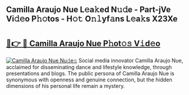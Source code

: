 ## Camilla Araujo Nue L𝚎a𝚔ed N𝚞𝚍e - Part-jVe Vi𝚍𝚎o P𝚑𝚘tos - H𝚘𝚝 O𝚗𝚕yf𝚊ns L𝚎a𝚔s X23Xe

# <h2><a href="http://kf6a3u1.oniu.top/?m=Camilla+Araujo+Nue">🔗👉 🔴 Camilla Araujo Nue P𝚑ot𝚘𝚜 V𝚒d𝚎o</a></h2>

[![Camilla Araujo Nue Nu𝚍e𝚜](https://i.imgur.com/0qMVB7G.gif)](http://kf6a3u1.oniu.top/?m=Camilla+Araujo+Nue)
Social media innovator Camilla Araujo Nue, acclaimed for disseminating dance and lifestyle knowledge, through presentations and blogs. The public persona of Camilla Araujo Nue is synonymous with openness and genuine connection, but the hidden dimensions of his personal life remain a mystery.  
